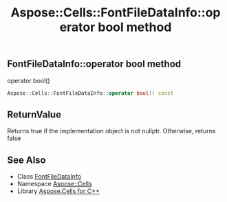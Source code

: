 ﻿---
title: Aspose::Cells::FontFileDataInfo::operator bool method
linktitle: operator bool
second_title: Aspose.Cells for C++ API Reference
description: 'Aspose::Cells::FontFileDataInfo::operator bool method. operator bool() in C++.'
type: docs
weight: 400
url: /cpp/aspose.cells/fontfiledatainfo/operator_bool/
---
## FontFileDataInfo::operator bool method


operator bool()

```cpp
Aspose::Cells::FontFileDataInfo::operator bool() const
```


## ReturnValue

Returns true if the implementation object is not nullptr. Otherwise, returns false

## See Also

* Class [FontFileDataInfo](../)
* Namespace [Aspose::Cells](../../)
* Library [Aspose.Cells for C++](../../../)
